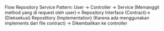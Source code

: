 Flow Repository Service Pattern:
User -> Controller -> Service (Memanggil method yang di request oleh user)-> Repository Interface (Contract)-> (Dieksekusi) Repostitory (Implementation) (Karena ada menggunakan implements dari file contract) -> Dikembalikan ke controller
